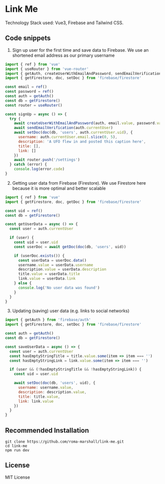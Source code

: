 # Link Me

Technology Stack used: Vue3, Firebase and Tailwind CSS.

## Code snippets
1. Sign up user for the first time and save data to Firebase. We use an shortened email address as our primary username
```javascript
import { ref } from 'vue'
import { useRouter } from 'vue-router'
import { getAuth, createUserWithEmailAndPassword, sendEmailVerification } from 'firebase/auth'
import { getFirestore, doc, setDoc } from 'firebase/firestore'

const email = ref()
const password = ref()
const auth = getAuth()
const db = getFirestore()
const router = useRouter()

const signUp = async () => {
  try {
    await createUserWithEmailAndPassword(auth, email.value, password.value);
    await sendEmailVerification(auth.currentUser)
    await setDoc(doc(db, 'users', auth.currentUser.uid), {
      username: auth.currentUser.email.slice(0, 5),
      description: 'A UFO flew in and posted this caption here',
      title: [],
      link: []
    })
    await router.push('/settings')
  } catch (error) {
    console.log(error.code)
}
```

2. Getting user data from Firebase (Firestore). We use Firestore here because it is more optimal and better scalable
```javascript
import { ref } from 'vue'
import { getFirestore, doc, getDoc } from 'firebase/firestore'

const uid = ref()
const db = getFirestore()

const getUserData = async () => {
  const user = auth.currentUser

  if (user) {
    const uid = user.uid
    const userDoc = await getDoc(doc(db, 'users', uid))

    if (userDoc.exists()) {
      const userData = userDoc.data()
      username.value = userData.username
      description.value = userData.description
      title.value = userData.title
      link.value = userData.link
    } else {
      console.log('No user data was found')
    }
  }
}
```

3. Updating (saving) user data (e.g. links to social networks)
```javascript
import { getAuth } from 'firebase/auth'
import { getFirestore, doc, setDoc } from 'firebase/firestore'

const auth = getAuth()
const db = getFirestore()

const saveUserData = async () => {
  const user = auth.currentUser
  const hasEmptyStringTitle = title.value.some(item => item === '')
  const hasEmptyStringLink = link.value.some(item => item === '')

  if (user && (!hasEmptyStringTitle && !hasEmptyStringLink)) {
    const uid = user.uid

    await setDoc(doc(db, 'users', uid), {
      username: username.value,
      description: description.value,
      title: title.value,
      link: link.value
    })
  }
}
```

## Recommended Installation

```
git clone https://github.com/roma-marshall/link-me.git
cd link-me
npm run dev
```

## License

MIT License
